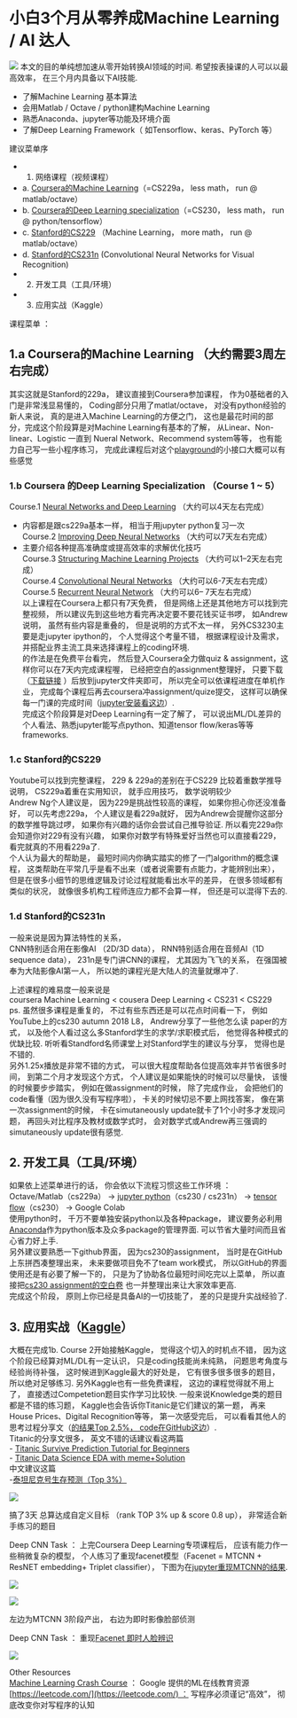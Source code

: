 # 小白3个月从零养成Machine Learning / AI 达人



![](https://abelsun-1256449468.cos.ap-beijing.myqcloud.com/image/3%20Disruptive%20Stocks%20Shaping%20the%20Future%20of%20Technology%20_%20The%20Motley%20Fool.jpeg)
本文的目的单纯想加速从零开始转换AI领域的时间. 希望按表操课的人可以以最高效率， 在三个月内具备以下AI技能.  
- 了解Machine Learning 基本算法  
- 会用Matlab / Octave / python建构Machine Learning  
- 熟悉Anaconda、jupyter等功能及环境介面  
- 了解Deep Learning Framework（ 如Tensorflow、keras、PyTorch 等）

建议菜单序  
* 1. 网络课程（视频课程）
* a. [Coursera的Machine Learning](https://www.coursera.org/learn/machine-learning)（=CS229a， less math， run @ matlab/octave）
* b. [Coursera的Deep Learning specialization](https://www.coursera.org/specializations/deep-learning)（=CS230， less math， run @ python/tensorflow）
* c. [Stanford的CS229](https://www.youtube.com/playlist?list=PLoROMvodv4rMiGQp3WXShtMGgzqpfVfbU) （Machine Learning， more math， run @ matlab/octave）
* d. [Stanford的CS231n](https://www.youtube.com/playlist?list=PLC1qU-LWwrF64f4QKQT-Vg5Wr4qEE1Zxk) (Convolutional Neural Networks for Visual Recognition)
*  2. 开发工具（工具/环境）
*  3. 应用实战（Kaggle）

课程菜单 ：  
##  1.a Coursera的Machine Learning （大约需要3周左右完成）  
其实这就是Stanford的229a， 建议直接到Coursera参加课程， 作为0基础者的入门是非常浅显易懂的， Coding部分只用了matlat/octave， 对没有python经验的新人来说， 真的是进入Machine Learning的方便之门， 这也是最花时间的部分，完成这个阶段算是对Machine Learning有基本的了解， 从Linear、Non-linear、Logistic 一直到 Nueral Network、Recommend system等等， 也有能力自己写一些小程序练习， 完成此课程后对这个[playground](https://playground.tensorflow.org/)的小接口大概可以有些感觉

### 1.b Coursera 的Deep Learning Specialization （Course 1 ~ 5）  
Course.1 [Neural Networks and Deep Learning](https://www.coursera.org/learn/neural-networks-deep-learning?specialization=deep-learning) （大约可以4天左右完成）  
- 内容都是跟cs229a基本一样， 相当于用jupyter python复习一次  
Course.2 [Improving Deep Neural Networks](https://www.coursera.org/learn/deep-neural-network?specialization=deep-learning) （大约可以7天左右完成）  
- 主要介绍各种提高准确度或提高效率的求解优化技巧  
Course.3 [Structuring Machine Learning Projects](https://www.coursera.org/learn/machine-learning-projects?specialization=deep-learning) （大约可以1–2天左右完成）  
Course.4 [Convolutional Neural Networks](https://www.coursera.org/learn/convolutional-neural-networks?specialization=deep-learning) （大约可以6-7天左右完成）  
Course.5 [Recurrent Neural Network](https://www.coursera.org/learn/nlp-sequence-models) （大约可以6– 7天左右完成）  
以上课程在Coursera上都只有7天免费， 但是网络上还是其他地方可以找到完整视频， 所以建议先到这些地方看完再决定要不要花钱买证书啰， 如Andrew说明， 虽然有些内容是重叠的， 但是说明的方式不太一样， 另外CS3230主要是走jupyter ipython的， 个人觉得这个考量不错， 根据课程设计及需求， 并搭配业界主流工具来选择课程上的coding环境.  
的作法是在免费平台看完， 然后登入Coursera全力做quiz & assignment，这样你可以在7天内完成课程喔， 已经把空白的assignment整理好， 只要下载（[下载链接](https://github.com/doing-great-events/Coursera-Deep-Learning-Specialization.git) ）后放到jupyter文件夹即可， 所以完全可以依课程进度在单机作业， 完成每个课程后再去coursera冲assignment/quize提交， 这样可以确保每一门课的完成时间（[jupyter安装看这边](https://medium.com/@patient_shadows_eagle_388/%E6%88%91%E6%8A%8Aai%E8%AA%AA%E7%99%BD%E4%BA%86-%E5%BE%9E%E9%9B%B6%E9%96%8B%E5%A7%8B%E6%90%9E%E5%AE%9Aanoconda-jupyter-76c81a4687b?source=friends_link&sk=6bf6dedbc4e3248c0e1bb18dadf39a4d)）.  
完成这个阶段算是对Deep Learning有一定了解了， 可以说出ML/DL差异的个人看法、熟悉jupyter能写点python、知道tensor flow/keras等等frameworks.

### 1.c Stanford的CS229  
Youtube可以找到完整课程， 229 & 229a的差别在于CS229 比较着重数学推导说明， CS229a着重在实用知识， 就手应用技巧， 数学说明较少  
Andrew Ng个人建议是， 因为229是挑战性较高的课程， 如果你担心你还没准备好， 可以先考虑229a， 个人建议是看229a就好， 因为Andrew会提醒你这部分的数学推导跳过啰， 如果你有兴趣的话你会尝试自己推导验证. 所以看完229a你会知道你对229有没有兴趣， 如果你对数学有特殊爱好当然也可以直接看229， 看完就真的不用看229a了.  
个人认为最大的帮助是， 最短时间内你确实踏实的修了一门algorithm的概念课程， 这类帮助在平常几乎是看不出来（或者说需要有点能力，才能辨别出来）， 但是在很多小细节的思维逻辑及讨论过程就能看出水平的差异， 在很多领域都有类似的状况， 就像很多机构工程师连应力都不会算一样， 但还是可以混得下去的.

### 1.d Stanford的CS231n  
一般来说是因为算法特性的关系，  
CNN特别适合用在影像AI （2D/3D data）， RNN特别适合用在音频AI（1D sequence data）， 231n是专门讲CNN的课程， 尤其因为飞飞的关系， 在强国被奉为大陆影像AI第一人， 所以她的课程光是大陆人的流量就爆冲了.

上述课程的难易度一般来说是  
coursera Machine Learning < cousera Deep Learning < CS231 < CS229  
ps. 虽然很多课程是重复的， 不过有些东西还是可以花点时间看一下， 例如YouTube上的cs230 autumn 2018 L8， Andrew分享了一些他怎么读 paper的方式， 以及他个人看过这么多Stanford学生的求学/求职模式后， 他觉得各种模式的优缺比较. 听听看Standford名师课堂上对Stanford学生的建议与分享， 觉得也是不错的.  
另外1.25x播放是非常不错的方式， 可以很大程度帮助各位提高效率并节省很多时间， 到第二个月才发现这个方式， 个人建议是如果能快的时候可以尽量快， 该慢的时候要步步踏实， 例如在做assignment的时候， 除了完成作业， 会把他们的code看懂（因为很久没有写程序啦）， 卡关的时候切忌不要上网找答案， 像在第一次assignment的时候， 卡在simutaneously update就卡了1个小时多才发现问题， 再回头对比程序及教材或数学式时， 会对数学式或Andrew再三强调的simutaneously update很有感觉.

## 2. 开发工具（工具/环境）  
如果依上述菜单进行的话， 你会依以下流程习惯这些工作环境 ：  
Octave/Matlab（cs229a） -> [jupyter python](https://medium.com/@patient_shadows_eagle_388/%E6%88%91%E6%8A%8Aai%E8%AA%AA%E7%99%BD%E4%BA%86-%E5%BE%9E%E9%9B%B6%E9%96%8B%E5%A7%8B%E6%90%9E%E5%AE%9Aanoconda-jupyter-76c81a4687b?source=friends_link&sk=6bf6dedbc4e3248c0e1bb18dadf39a4d)（cs230 / cs231n） -> [tensor flow](https://medium.com/@patient_shadows_eagle_388/%E6%88%91%E6%8A%8Aai%E8%AA%AA%E7%99%BD%E4%BA%86-tensorflow%E6%98%AF%E4%BB%80%E9%BA%BC-%E6%88%91%E8%A9%B2%E6%80%8E%E9%BA%BC%E8%A3%9D%E6%9C%80%E5%A5%BD-68e30826e975?source=friends_link&sk=f065a2311b6839ba2a4d19b606e40f86)（cs230） -> Google Colab  
使用python时， 千万不要单独安装python以及各种package， 建议要务必利用[Anaconda](https://medium.com/@patient_shadows_eagle_388/%E6%88%91%E6%8A%8Aai%E8%AA%AA%E7%99%BD%E4%BA%86-%E5%BE%9E%E9%9B%B6%E9%96%8B%E5%A7%8B%E6%90%9E%E5%AE%9Aanoconda-jupyter-76c81a4687b?source=friends_link&sk=6bf6dedbc4e3248c0e1bb18dadf39a4d)作为python版本及众多package的管理界面. 可以节省大量时间而且省心省力好上手.  
另外建议要熟悉一下github界面， 因为cs230的assignment， 当时是在GitHub上东拼西凑整理出来， 未来要做项目免不了team work模式， 所以GitHub的界面使用还是有必要了解一下的， 只是为了协助各位最短时间吃完以上菜单， 所以直接把[cs230 assignment的空白卷](https://github.com/doing-great-events/Coursera-Deep-Learning-Specialization.git) 也一并整理出来让大家效率更高.  
完成这个阶段， 原则上你已经是具备AI的一切技能了， 差的只是提升实战经验了.

## 3. 应用实战（[Kaggle](https://www.kaggle.com/)）  
大概在完成1b. Course 2开始接触Kaggle， 觉得这个切入的时机点不错， 因为这个阶段已经算对ML/DL有一定认识， 只是coding技能尚未纯熟， 问题思考角度与经验尚待补强， 这时候进到Kaggle最大的好处是， 它有很多很多很多的题目， 所以绝对足够练习. 另外Kaggle也有一些免费课程， 这边的课程觉得就不用上了， 直接透过Competetion题目实作学习比较快. 一般来说Knowledge类的题目都是不错的练习题， Kaggle也会告诉你Titanic是它们建议的第一题， 再来House Prices、Digital Recognition等等， 第一次感受完后， 可以看看其他人的思考过程分享文（[的结果Top 2.5%， code在GitHub这边](https://github.com/doing-great-events/Kaggle/blob/main/Titanic_competition/Titanic_Top2.5%25.ipynb)）.  
Titanic的分享文很多， 英文不错的话建议看这两篇  
- [Titanic Survive Prediction Tutorial for Beginners](https://www.kaggle.com/themlphdstudent/titanic-survive-prediction-tutorial-for-beginners)  
- [Titanic Data Science EDA with meme+Solution](https://www.kaggle.com/soham1024/titanic-data-science-eda-with-meme-solution)  
中文建议这篇  
-[泰坦尼克号生存预测（Top 3%）](https://medium.com/@yulongtsai/https-medium-com-yulongtsai-titanic-top3-8e64741cc11f)

![](https://abelsun-1256449468.cos.ap-beijing.myqcloud.com/image/1__Jmlki3sk42GQQTR2SzZ3g.png)

搞了3天 总算达成自定义目标 （rank TOP 3% up & score 0.8 up）， 非常适合新手练习的题目

Deep CNN Task ： 上完Coursera Deep Learning专项课程后， 应该有能力作一些稍微复杂的模型， 个人练习了重现facenet模型（Facenet = MTCNN + ResNET embedding+ Triplet classifier）， 下图为在[jupyter重现MTCNN的结果](https://l.facebook.com/l.php?u=https%3A%2F%2Fgithub.com%2Fdoing-great-events%2FMTCNN_inside_jupyter%2Fblob%2Fmain%2FMTCNN_inside_jupyter%2Fjypyter_MTCNN_upload.ipynb%3Ffbclid%3DIwAR1QcipPXUyOLj4nmu5RSMI46uB5Jqtd3PP-tS_SK12w4MYdWxB_n5EUkg0&h=AT0B5vxVeWJriwH-cm4RZRPdNZaVEFDNRbUgh1-Tzv4nYL4tcCZXeI3UcREaIvMC5y9e8TMZvhtolG6sM_pCBSVJErXzV9LYXf03couIiQ5gimzmLbKJYi6NCN8b_zJu3BJB&__tn__=R]-R&c[0]=AT2vjRjltRa9vUA4v8RiH0joNP2WJMb_TmN4nvK_2gXwHypDosibS3fSSsYlob06isUq9rjW_P9PvBIeDaU0ZJUjAxtQb9_U8kEiyim4fyp3cT4GFfbVKyMVA6KldkfDB19RdcxDNVwSKJFdTDiMkjrPCg).

![](https://abelsun-1256449468.cos.ap-beijing.myqcloud.com/image/1_8_Prcmpuq23zIFl-qP4OPw.png)

![](https://abelsun-1256449468.cos.ap-beijing.myqcloud.com/image/1_cu9pxh9DY9JNdo0inkscdQ.png)

左边为MTCNN 3阶段产出， 右边为即时影像脸部侦测

Deep CNN Task ： 重现[Facenet 即时人脸辨识](https://github.com/doing-great-events/FACENET_inside_jupyter)

![](https://abelsun-1256449468.cos.ap-beijing.myqcloud.com/image/1_miVebjWjOlg-wdS78KDxyA.png)

Other Resources  
[Machine Learning Crash Course](https://developers.google.com/machine-learning/) ： Google 提供的ML在线教育资源  
[https://leetcode.com/](https://leetcode.com/) ： 写程序必须谨记“高效”， 彻底改变你对写程序的认知